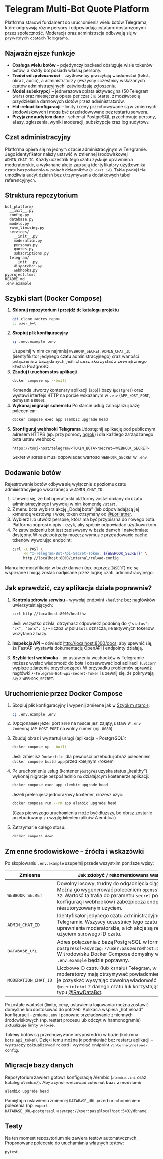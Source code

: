 # Telegram Multi-Bot Quote Platform

Platforma stanowi fundament do uruchomienia wielu botów Telegrama, które odgrywają różne persony i odpowiadają cytatami dostarczonymi przez społeczność. Moderacja oraz administracja odbywają się w prywatnych czatach Telegrama.

## Najważniejsze funkcje

- **Obsługa wielu botów** – pojedynczy backend obsługuje wiele tokenów botów, a każdy bot posiada własną personę.
- **Treści od społeczności** – użytkownicy przesyłają wiadomości (tekst, obraz, audio), a administratorzy (wszyscy uczestnicy wskazanych czatów administracyjnych) zatwierdzają zgłoszenia.
- **Model subskrypcji** – jednorazowa opłata aktywacyjna (50 Telegram Stars) oraz miesięczna opłata per czat (10 Stars), z możliwością przydzielania darmowych slotów przez administratorów.
- **Hot-reload konfiguracji** – limity i ceny przechowywane są w zmiennych środowiskowych i mogą być przeładowywane bez restartu serwera.
- **Przyjazne audytom dane** – schemat PostgreSQL przechowuje persony, aliasy, zgłoszenia, wyniki moderacji, subskrypcje oraz log audytowy.

## Czat administracyjny

Platforma opiera się na jednym czacie administracyjnym w Telegramie. Jego identyfikator należy ustawić w zmiennej środowiskowej `ADMIN_CHAT_ID`. Każdy uczestnik tego czatu zyskuje uprawnienia moderatorskie, a wykonane akcje zapisują identyfikatory użytkownika i czatu bezpośrednio w polach dzienników (`*_chat_id`). Takie podejście umożliwia audyt działań bez utrzymywania dodatkowych tabel referencyjnych.

## Struktura repozytorium

```
bot_platform/
  __init__.py
  config.py
  database.py
  models.py
  rate_limiting.py
  services/
    __init__.py
    moderation.py
    personas.py
    quotes.py
    subscriptions.py
  telegram/
    __init__.py
    dispatcher.py
    webhooks.py
pyproject.toml
README.md
.env.example
```

## Szybki start (Docker Compose)

1. **Sklonuj repozytorium i przejdź do katalogu projektu**
   ```bash
   git clone <adres_repo>
   cd user_bot
   ```
2. **Skopiuj plik konfiguracyjny**
   ```bash
   cp .env.example .env
   ```
   Uzupełnij w nim co najmniej `WEBHOOK_SECRET`, `ADMIN_CHAT_ID` (identyfikator jedynego czatu administracyjnego) oraz wartości połączenia z bazą danych, jeśli chcesz skorzystać z zewnętrznego klastra PostgreSQL.
3. **Zbuduj i uruchom stos aplikacji**
   ```bash
   docker compose up --build
   ```
   Komenda utworzy kontenery aplikacji (`app`) i bazy (`postgres`) oraz wystawi interfejs HTTP na porcie wskazanym w `.env` (`APP_HOST_PORT`, domyślnie `8000`).
4. **Wykonaj migracje schematu**
   Po starcie usług zainicjalizuj bazę poleceniem:
   ```bash
   docker compose exec app alembic upgrade head
   ```
5. **Skonfiguruj webhooki Telegrama**
   Udostępnij aplikację pod publicznym adresem HTTPS (np. przy pomocy [ngrok](https://ngrok.com/)) i dla każdego zarządzanego bota ustaw webhook:
   ```
   https://twoj-host/telegram/<TOKEN_BOTA>?secret=<WEBHOOK_SECRET>
   ```
   Sekret w adresie musi odpowiadać wartości `WEBHOOK_SECRET` w `.env`.

## Dodawanie botów

Rejestrowanie botów odbywa się wyłącznie z poziomu czatu administracyjnego wskazanego w `ADMIN_CHAT_ID`.

1. Upewnij się, że bot operatorski platformy został dodany do czatu administracyjnego i wywołaj w nim komendę `/start`.
2. Z menu bota wybierz akcję „Dodaj bota” (lub odpowiadającą jej komendę tekstową) i wklej token otrzymany od [@BotFather](https://t.me/BotFather).
3. Wybierz lub utwórz personę, która ma być przypisana do nowego bota. Platforma poprosi o opis i język, aby spójnie odpowiadać użytkownikom.
4. Po zatwierdzeniu bot jest zapisywany w bazie danych i natychmiast dostępny. W razie potrzeby możesz wymusić przeładowanie cache tokenów wywołując endpoint:
   ```bash
   curl -X POST \
        -H "X-Telegram-Bot-Api-Secret-Token: ${WEBHOOK_SECRET}" \
        http://localhost:8000/internal/reload-config
   ```

Manualne modyfikacje w bazie danych (np. poprzez `INSERT`) nie są wspierane i mogą zostać nadpisane przez logikę czatu administracyjnego.

## Jak sprawdzić, czy aplikacja działa poprawnie?

1. **Kontrola zdrowia serwisu** – wywołaj endpoint `/healthz` bez nagłówków uwierzytelniających:
   ```bash
   curl http://localhost:8000/healthz
   ```
   Jeśli wszystko działa, otrzymasz odpowiedź podobną do `{"status": "ok", "bots": 1}` – liczba w polu `bots` oznacza, ile aktywnych tokenów wczytano z bazy.

2. **Inspekcja API** – odwiedź [http://localhost:8000/docs](http://localhost:8000/docs), aby upewnić się, że FastAPI wystawia dokumentację OpenAPI i endpointy działają.

3. **Szybki test webhooka** – po ustawieniu webhooków w Telegramie możesz wysłać wiadomość do bota i obserwować logi aplikacji (`uvicorn` wypisze zdarzenia przychodzące). W przypadku problemów sprawdź nagłówki `X-Telegram-Bot-Api-Secret-Token` i upewnij się, że pokrywają się z `WEBHOOK_SECRET`.

## Uruchomienie przez Docker Compose

1. Skopiuj plik konfiguracyjny i wypełnij zmienne jak w [Szybkim starcie](#szybki-start-docker-compose):
   ```bash
   cp .env.example .env
   ```
2. (Opcjonalnie) jeżeli port `8000` na hoście jest zajęty, ustaw w `.env` zmienną `APP_HOST_PORT` na wolny numer (np. `8080`).

3. Zbuduj obraz i wystartuj usługi (aplikacja + PostgreSQL):
   ```bash
   docker compose up --build
   ```
   Jeśli zmienisz `Dockerfile`, dla pewności przebuduj obraz poleceniem `docker compose build app` przed kolejnym krokiem.
4. Po uruchomieniu usług (kontener `postgres` uzyska status „healthy”) wykonaj migracje bezpośrednio na działającym kontenerze aplikacji:
   ```bash
   docker compose exec app alembic upgrade head
   ```
   Jeżeli preferujesz jednorazowy kontener, możesz użyć:
   ```bash
   docker compose run --rm app alembic upgrade head
   ```
   (Czas pierwszego uruchomienia może być dłuższy, bo obraz zostanie przebudowany z uwzględnieniem plików Alembica.)
5. Zatrzymanie całego stosu:
   ```bash
   docker compose down
   ```

## Zmienne środowiskowe – źródła i wskazówki

Po skopiowaniu `.env.example` uzupełnij przede wszystkim poniższe wpisy:

| Zmienna | Jak zdobyć / rekomendowana wartość |
| --- | --- |
| `WEBHOOK_SECRET` | Dowolny losowy, trudny do odgadnięcia ciąg znaków. Można go wygenerować poleceniem `openssl rand -hex 32`. Wartość ta trafia do parametru `secret` podczas konfiguracji webhooków i zabezpiecza endpointy przed nieautoryzowanym użyciem. |
| `ADMIN_CHAT_ID` | Identyfikator jedynego czatu administracyjnego w Telegramie. Wszyscy uczestnicy tego czatu uzyskują uprawnienia moderatorskie, a ich akcje są rejestrowane z użyciem surowego ID czatu. |
| `DATABASE_URL` | Adres połączenia z bazą PostgreSQL w formacie `postgresql+asyncpg://user:password@host:port/database`. W środowisku Docker Compose domyślny wpis z `.env.example` będzie poprawny. |
| `MODERATION_CHAT_ID` | Liczbowe ID czatu (lub kanału) Telegram, w którym moderatorzy mają otrzymywać powiadomienia. Najłatwiej je pozyskać wysyłając dowolną wiadomość do bota `@userinfobot` z danego czatu lub korzystając z narzędzi typu [@RawDataBot](https://t.me/RawDataBot). |

Pozostałe wartości (limity, ceny, ustawienia logowania) można zostawić domyślne lub dostosować do potrzeb. Aplikacja wspiera „hot reload” konfiguracji – zmiana `.env` i ponowne przeładowanie zmiennych środowiskowych (np. restart procesu lub odczyt w harmonogramie) aktualizuje limity w locie.

Tokeny botów są przechowywane bezpośrednio w bazie (kolumna `bots.api_token`). Dzięki temu można je podmieniać bez restartu aplikacji – wystarczy zaktualizować rekord i wywołać endpoint `/internal/reload-config`.

## Migracje bazy danych

Repozytorium zawiera gotową konfigurację Alembic (`alembic.ini` oraz katalog `alembic/`). Aby zsynchronizować schemat bazy z modelami:

```bash
alembic upgrade head
```

Pamiętaj o ustawieniu zmiennej `DATABASE_URL` przed uruchomieniem polecenia (np. `export DATABASE_URL=postgresql+asyncpg://user:pass@localhost:5432/dbname`).

## Testy

Na ten moment repozytorium nie zawiera testów automatycznych. Proponowane polecenie do uruchamiania własnych testów:

```bash
pytest
```
